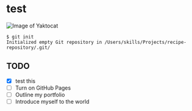# test

![Image of Yaktocat](https://octodex.github.com/images/yaktocat.png)

```
$ git init
Initialized empty Git repository in /Users/skills/Projects/recipe-repository/.git/
```
## TODO
- [X] test this
- [ ] Turn on GitHub Pages
- [ ] Outline my portfolio
- [ ] Introduce myself to the world
